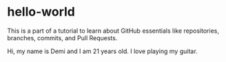 # hello-world
This is a part of a tutorial to learn about GitHub essentials like repositories, branches, commits, and Pull Requests.

Hi, my name is Demi and I am 21 years old. I love playing my guitar. 
